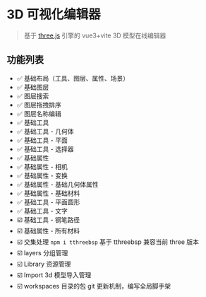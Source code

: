# 3D 可视化编辑器

> 基于 [three.js](https://threejs.org/) 引擎的 vue3+vite 3D 模型在线编辑器

## 功能列表

-   ✅ 基础布局（工具、图层、属性、场景）
-   ✅ 基础图层
-   ✅ 图层搜索
-   ✅ 图层拖拽排序
-   ✅ 图层名称编辑
-   ✅ 基础工具
-   ✅ 基础工具 - 几何体
-   ✅ 基础工具 - 平面
-   ✅ 基础工具 - 选择器
-   ✅ 基础属性
-   ✅ 基础属性 - 相机
-   ✅ 基础属性 - 变换
-   ✅ 基础属性 - 基础几何体属性
-   ✅ 基础属性 - 基础材料
-   ✅ 基础工具 - 平面圆形
-   ✅ 基础工具 - 文字
-   ☑️ 基础工具 - 钢笔路径
-   ☑️ 基础属性 - 所有材料
-   ☑️ 交集处理 `npm i tthreebsp` 基于 tthreebsp 兼容当前 three 版本
-   ☑️ layers 分组管理
-   ☑️ Library 资源管理
-   ☑️ Import 3d 模型导入管理
-   ☑️ workspaces 目录的包 git 更新机制，编写全局脚手架
